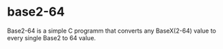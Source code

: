 # base2-64
Base2-64 is a simple C programm that converts any BaseX(2-64) value to every single Base2 to 64 value.

